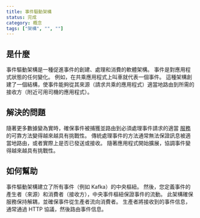 ```yaml
---
title: 事件驅動架構
status: 完成
category: 概念
tags: ["架構", "", ""]
---
```


## 是什麼

事件驅動架構是一種促進事件的創建、處理和消費的軟體架構。
事件是對應用程式狀態的任何變化。
例如，在共乘應用程式上叫車就代表一個事件。
這種架構創建了一個結構，使事件能夠從其來源（請求共乘的應用程式）適當地路由到所需的接收方（附近可用司機的應用程式）。

## 解決的問題

隨著更多數據變為實時，確保事件被捕獲並路由到必須處理事件請求的適當 [服務](/service/) 的可靠方法變得越來越具有挑戰性。
傳統處理事件的方法通常無法保證訊息被適當地路由，或者實際上是否已發送或接收。
隨著應用程式開始擴展，協調事件變得越來越具有挑戰性。

## 如何幫助

事件驅動架構建立了所有事件（例如 Kafka）的中央樞紐。
然後，您定義事件的產生者（來源）和消費者（接收方），中央事件樞紐保證事件的流動。
此架構確保服務保持解耦，並確保事件從生產者流向消費者。
生產者將接收到的事件信息，通常通過 HTTP 協議，然後路由事件信息。
